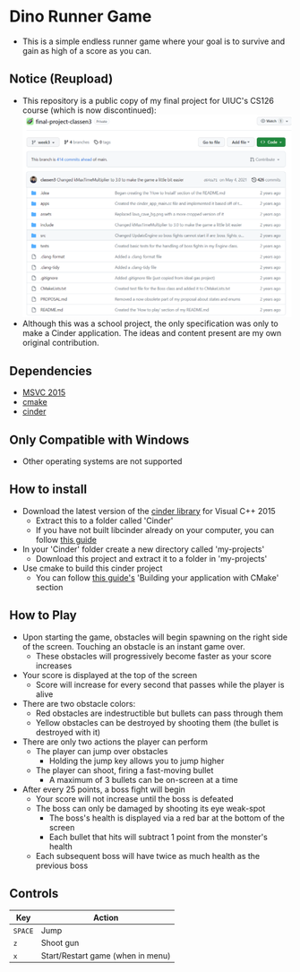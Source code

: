 # Dino Runner Game
- This is a simple endless runner game where your goal is to survive and gain
as high of a score as you can.

## Notice (Reupload)
- This repository is a public copy of my final project for UIUC's CS126 course (which is now discontinued):  
![The original (private) repository](images/original_repo.png)
- Although this was a school project, the only specification was only to make a Cinder application. The ideas and content present are my own original contribution.

## Dependencies
- [MSVC 2015](https://visualstudio.microsoft.com/)
- [cmake](https://cmake.org/)
- [cinder](https://libcinder.org/download)

## Only Compatible with Windows
- Other operating systems are not supported

## How to install
- Download the latest version of the [cinder library](https://libcinder.org/download) 
  for Visual C++ 2015
    - Extract this to a folder called 'Cinder'
    - If you have not built libcinder already on your computer, you can follow
    [this guide](https://libcinder.org/docs/guides/cmake/cmake.html#:~:text=To%20build%20libcinder%20with%20CLion,you%20can%20modify%20the%20CMakeCache.)
- In your 'Cinder' folder create a new directory called 'my-projects'
    - Download this project and extract it to a folder in 'my-projects'
-   Use cmake to build this cinder project
    - You can follow [this guide's](https://libcinder.org/docs/guides/cmake/cmake.html#:~:text=To%20build%20libcinder%20with%20CLion,you%20can%20modify%20the%20CMakeCache.)
  'Building your application with CMake' section
  
## How to Play
- Upon starting the game, obstacles will begin spawning on the right side of 
the screen. Touching an obstacle is an instant game over.
  - These obstacles will progressively become faster as your score increases
- Your score is displayed at the top of the screen
  - Score will increase for every second that passes while the player is alive
- There are two obstacle colors:
  - Red obstacles are indestructible but bullets can pass through them
  - Yellow obstacles can be destroyed by shooting them (the bullet is destroyed 
    with it)
- There are only two actions the player can perform
  - The player can jump over obstacles
    - Holding the jump key allows you to jump higher
  - The player can shoot, firing a fast-moving bullet
    - A maximum of 3 bullets can be on-screen at a time
- After every 25 points, a boss fight will begin
  - Your score will not increase until the boss is defeated
  - The boss can only be damaged by shooting its eye weak-spot
    - The boss's health is displayed via a red bar at the bottom of the screen
    - Each bullet that hits will subtract 1 point from the monster's health
  - Each subsequent boss will have twice as much health as the previous boss

## Controls

| Key | Action |
| ------- | --------|
| `SPACE` | Jump |
| `z` | Shoot gun |
| `x` | Start/Restart game (when in menu) |

